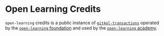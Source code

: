 # Open Learning Credits

`open-learning` credits is a public instance of [`git4ol-transactions`](http://github.com/open-learning/git4ol-transactions/) operated by the [`open-learning` foundation](http://open-learning.org/foundation/) and used by the [`open-learning` academy](http://open-learning.org/academy/).
